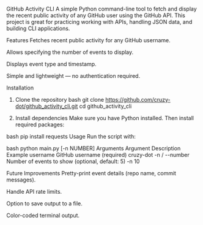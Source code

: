 GitHub Activity CLI
A simple Python command-line tool to fetch and display the recent public activity of any GitHub user using the GitHub API.
This project is great for practicing working with APIs, handling JSON data, and building CLI applications.

Features
Fetches recent public activity for any GitHub username.

Allows specifying the number of events to display.

Displays event type and timestamp.

Simple and lightweight — no authentication required.

Installation
1. Clone the repository
bash
git clone https://github.com/cruzy-dot/github_activity_cli.git
cd github_activity_cli

3. Install dependencies
Make sure you have Python installed. Then install required packages:

bash
pip install requests
Usage
Run the script with:

bash
python main.py <username> [-n NUMBER]
Arguments
Argument	Description	Example
username	GitHub username (required)	cruzy-dot
-n / --number	Number of events to show (optional, default: 5)	-n 10


Future Improvements
Pretty-print event details (repo name, commit messages).

Handle API rate limits.

Option to save output to a file.

Color-coded terminal output.



